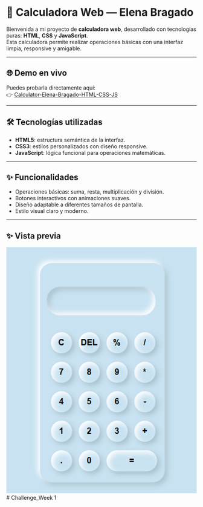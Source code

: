 
# 🔢 Calculadora Web — Elena Bragado

Bienvenida a mi proyecto de **calculadora web**, desarrollado con tecnologías puras: **HTML**, **CSS** y **JavaScript**.  
Esta calculadora permite realizar operaciones básicas con una interfaz limpia, responsive y amigable.

---

## 🌐 Demo en vivo

Puedes probarla directamente aquí:  
👉 [Calculator-Elena-Bragado-HTML-CSS-JS](https://romeoelena.github.io/Calculator-Elena-Bragado-HTML-CSS-JS/)

---

## 🛠️ Tecnologías utilizadas

- **HTML5**: estructura semántica de la interfaz.
- **CSS3**: estilos personalizados con diseño responsive.
- **JavaScript**: lógica funcional para operaciones matemáticas.

---

## ✨ Funcionalidades

- Operaciones básicas: suma, resta, multiplicación y división.
- Botones interactivos con animaciones suaves.
- Diseño adaptable a diferentes tamaños de pantalla.
- Estilo visual claro y moderno.

---
## ✨ Vista previa
<img src="calculatorOlaf.png" alt="Vista previa de la calculadora" width="600">
# Challenge_Week 1
